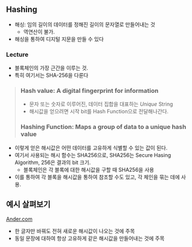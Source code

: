 ## Hashing

- 해싱: 임의 길이의 데이터를 정해진 길이의 문자열로 만들어내는 것
  - 역연산이 불가.
- 해싱을 통하여 디지털 지문을 만들 수 있다

### Lecture

- 블록체인의 가장 근간을 이루는 것.
- 특히 여기서는 SHA-256을 다룬다

> ### Hash value: A digital fingerprint for information
> - 문자 또는 숫자로 이루어진, 데이터 집합을 대표하는 *Unique* String
> - 해시값을 얻으려면 시작 bit를 Hash Function으로 전달해나간다.
> ### Hashing Function: Maps a group of data to a unique hash value

- 이렇게 얻은 해시값은 어떤 데이터를 고유하게 식별할 수 있는 값이 된다.
- 여기서 사용되는 해시 함수는 SHA256으로, SHA256는 Secure Hasing Algorithm, 256은 결과의 bit 크기.
  - 블록체인은 각 블록에 대한 해시값을 구할 때 SHA256을 사용
- 이를 통하여 각 블록을 해시값을 통하여 참조할 수도 있고, 각 체인을 묶는 데에 사용.

## 예시 살펴보기

[Ander.com](https://anders.com/blockchain/hash.html)

- 한 글자만 바꿔도 전혀 새로운 해시값이 나오는 것에 주목
- 동일 문장에 대하여 항상 고유하게 같은 해시값을 만들어내는 것에 주목
